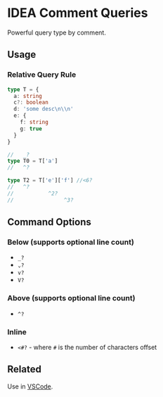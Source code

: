 # IDEA Comment Queries

Powerful query type by comment.

## Usage

### Relative Query Rule

```typescript
type T = {
  a: string
  c?: boolean
  d: 'some desc\n\\n'
  e: {
    f: string
    g: true
  }
}

//   _?
type T0 = T['a']
//   ^?

type T2 = T['e']['f'] //<6?
//   ^?
//           ^2?
//                ^3?
```

## Command Options

### Below (supports optional line count)
 - `_?`
 - `⌄?`
 - `v?`
 - `V?`

### Above  (supports optional line count)
- `^?`

### Inline 
 - `<#?` - where `#` is the number of characters offset

## Related

Use in [VSCode](https://github.com/nwylzw/vscode-comment-queries#vscode-comment-queries-readme).
